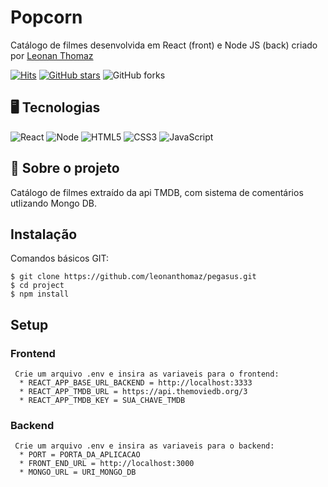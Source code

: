 # Popcorn

Catálogo de filmes desenvolvida em React (front) e Node JS (back) criado por [Leonan Thomaz](https://leonanthomaz.vercel.app/)

[![Hits](https://hits.seeyoufarm.com/api/count/incr/badge.svg?url=https%3A%2F%2Fgithub.com%2Fleonanthomaz%2Fpopcorn&count_bg=%2379C83D&title_bg=%23555555&icon=tinder.svg&icon_color=%23E7E7E7&title=hits&edge_flat=false)](https://hits.seeyoufarm.com)
[![GitHub stars](https://img.shields.io/github/stars/popcorn/pegasus?style=social)](https://github.com/login?return_to=%leonanthomaz%popcorn) 
![GitHub forks](https://img.shields.io/github/forks/popcorn/pegasus?style=social) 

## 🖥️ Tecnologias

![React](https://img.shields.io/badge/React-20232A?style=for-the-badge&logo=react&logoColor=61DAFB)
![Node](https://img.shields.io/badge/Node.js-43853D?style=for-the-badge&logo=node.js&logoColor=white)
![HTML5](https://img.shields.io/badge/HTML5-E34F26?style=for-the-badge&logo=html5&logoColor=white)
![CSS3](https://img.shields.io/badge/CSS3-1572B6?style=for-the-badge&logo=css3&logoColor=white)
![JavaScript](https://img.shields.io/badge/JavaScript-F7DF1E?style=for-the-badge&logo=javascript&logoColor=black)

## 🚀 Sobre o projeto

Catálogo de filmes extraído da api TMDB, com sistema de comentários utlizando Mongo DB.

## Instalação

Comandos básicos GIT:

```
$ git clone https://github.com/leonanthomaz/pegasus.git
$ cd project
$ npm install
```

## Setup

### Frontend
```
 Crie um arquivo .env e insira as variaveis para o frontend:
  * REACT_APP_BASE_URL_BACKEND = http://localhost:3333
  * REACT_APP_TMDB_URL = https://api.themoviedb.org/3
  * REACT_APP_TMDB_KEY = SUA_CHAVE_TMDB

```

### Backend
```
 Crie um arquivo .env e insira as variaveis para o backend:
  * PORT = PORTA_DA_APLICACAO
  * FRONT_END_URL = http://localhost:3000
  * MONGO_URL = URI_MONGO_DB

```
